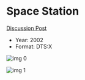 # Space Station

[Discussion Post](https://www.avsforum.com/threads/bass-eq-for-filtered-movies.2995212/post-58384646)

* Year: 2002
* Format: DTS:X

![img 0](https://i.imgur.com/q5CMAjX.jpg)

![img 1](https://i.imgur.com/YuWWzaG.png)

